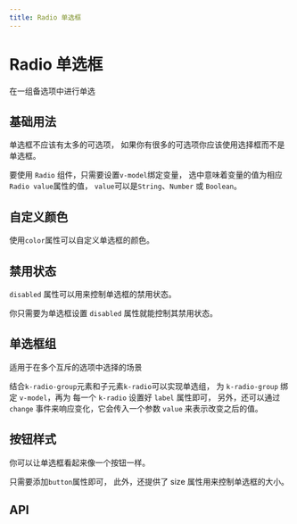 ```yaml
---
title: Radio 单选框
---
```


# Radio 单选框

<leadInto name="KRadio" />

在一组备选项中进行单选

## 基础用法

单选框不应该有太多的可选项， 如果你有很多的可选项你应该使用选择框而不是单选框。

要使用 `Radio` 组件，只需要设置`v-model`绑定变量， 选中意味着变量的值为相应 `Radio value`属性的值， `value`可以是`String`、`Number` 或 `Boolean`。

<demo path="./basic.vue" />

## 自定义颜色

使用`color`属性可以自定义单选框的颜色。

<demo path="./colorRadio.vue" />

## 禁用状态

`disabled` 属性可以用来控制单选框的禁用状态。

你只需要为单选框设置 `disabled` 属性就能控制其禁用状态。

<demo path="./disabled.vue" />

## 单选框组

适用于在多个互斥的选项中选择的场景

结合`k-radio-group`元素和子元素`k-radio`可以实现单选组， 为 `k-radio-group` 绑定 `v-model`，再为 每一个 `k-radio` 设置好 `label` 属性即可， 另外，还可以通过 `change` 事件来响应变化，它会传入一个参数 `value` 来表示改变之后的值。

<demo path="./radioButtonGroup.vue" />

## 按钮样式

你可以让单选框看起来像一个按钮一样。

只需要添加`button`属性即可， 此外，还提供了 size 属性用来控制单选框的大小。

<demo path="./buttonStyle.vue" />

## API

<API src="./radio.json" lang="zh"></API>

<API src="./radio_group.json" lang="zh"></API>
